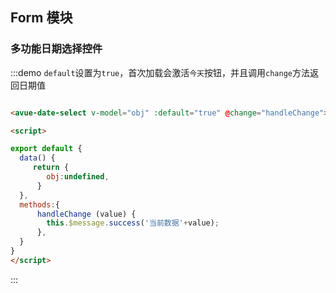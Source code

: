 <script>

export default {
  data() {
     return {
        obj:undefined,
      }
  },
  methods:{
      handleChange (value) {
        this.$message.success('当前数据'+value);
      },
  }
}
</script>
<style>

</style>

## Form 模块



### 多功能日期选择控件

:::demo `default`设置为`true`，首次加载会激活`今天`按钮，并且调用`change`方法返回日期值
```html

<avue-date-select v-model="obj" :default="true" @change="handleChange"></avue-date-select>

<script>

export default {
  data() {
     return {
        obj:undefined,
      }
  },
  methods:{
      handleChange (value) {
        this.$message.success('当前数据'+value);
      },
  }
}
</script>
```
:::

